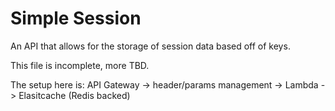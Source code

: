# Simple Session
An API that allows for the storage of session data based off of keys. 

This file is incomplete, more TBD.

The setup here is:
API Gateway -> header/params management -> Lambda -> Elasitcache (Redis backed)
